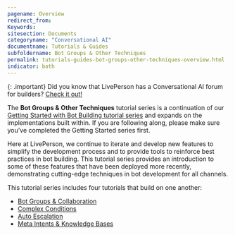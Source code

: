 ```yaml
---
pagename: Overview
redirect_from:
Keywords:
sitesection: Documents
categoryname: "Conversational AI"
documentname: Tutorials & Guides
subfoldername: Bot Groups & Other Techniques
permalink: tutorials-guides-bot-groups-other-techniques-overview.html
indicator: both
---
```


{: .important}
Did you know that LivePerson has a Conversational AI forum for builders? [Check it out!](https://talkyard.livepersonai.com/)

The **Bot Groups & Other Techniques** tutorial series is a continuation of our [Getting Started with Bot Building tutorial series](tutorials-guides-getting-started-with-bot-building-overview.html) and expands on the implementations built within. If you are following along, please make sure you’ve completed the Getting Started series first.

Here at LivePerson, we continue to iterate and develop new features to simplify the development process and to provide tools to reinforce best practices in bot building. This tutorial series provides an introduction to some of these features that have been deployed more recently, demonstrating cutting-edge techniques in bot development for all channels. 

This tutorial series includes four tutorials that build on one another:

* [Bot Groups & Collaboration](tutorials-guides-bot-groups-other-techniques-bot-groups-collaboration.html)
* [Complex Conditions](tutorials-guides-bot-groups-other-techniques-complex-conditions.html)
* [Auto Escalation](tutorials-guides-bot-groups-other-techniques-auto-escalation.html)
* [Meta Intents & Knowledge Bases](tutorials-guides-bot-groups-other-techniques-meta-intents-knowledge-bases.html)